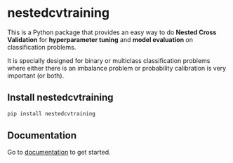 # nestedcvtraining

This is a Python package that provides an easy way to do **Nested Cross Validation** for **hyperparameter tuning** and **model evaluation** on classification problems.

It is specially designed for binary or multiclass classification problems where either there is an imbalance problem or probability calibration is very important (or both). 

## Install nestedcvtraining

```bash
pip install nestedcvtraining
```

## Documentation

Go to [documentation](https://jaimearboleda.github.io/nestedcvtraining/) to get started.

